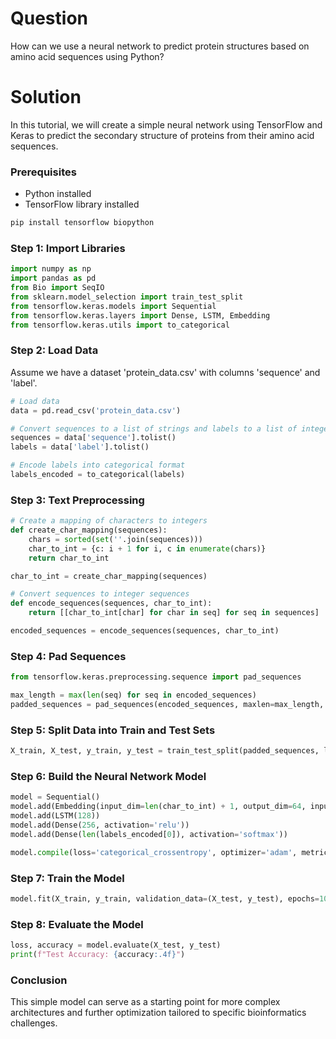 # Question
How can we use a neural network to predict protein structures based on amino acid sequences using Python?

# Solution

In this tutorial, we will create a simple neural network using TensorFlow and Keras to predict the secondary structure of proteins from their amino acid sequences.

### Prerequisites
- Python installed
- TensorFlow library installed
```bash
pip install tensorflow biopython
```

### Step 1: Import Libraries

```python
import numpy as np
import pandas as pd
from Bio import SeqIO
from sklearn.model_selection import train_test_split
from tensorflow.keras.models import Sequential
from tensorflow.keras.layers import Dense, LSTM, Embedding
from tensorflow.keras.utils import to_categorical
```

### Step 2: Load Data
Assume we have a dataset 'protein_data.csv' with columns 'sequence' and 'label'.

```python
# Load data
data = pd.read_csv('protein_data.csv')

# Convert sequences to a list of strings and labels to a list of integers
sequences = data['sequence'].tolist()
labels = data['label'].tolist()

# Encode labels into categorical format
labels_encoded = to_categorical(labels)
```

### Step 3: Text Preprocessing

```python
# Create a mapping of characters to integers
def create_char_mapping(sequences):
    chars = sorted(set(''.join(sequences)))
    char_to_int = {c: i + 1 for i, c in enumerate(chars)}
    return char_to_int

char_to_int = create_char_mapping(sequences)

# Convert sequences to integer sequences
def encode_sequences(sequences, char_to_int):
    return [[char_to_int[char] for char in seq] for seq in sequences]

encoded_sequences = encode_sequences(sequences, char_to_int)
```

### Step 4: Pad Sequences

```python
from tensorflow.keras.preprocessing.sequence import pad_sequences

max_length = max(len(seq) for seq in encoded_sequences)
padded_sequences = pad_sequences(encoded_sequences, maxlen=max_length, padding='post')
```

### Step 5: Split Data into Train and Test Sets

```python
X_train, X_test, y_train, y_test = train_test_split(padded_sequences, labels_encoded, test_size=0.2, random_state=42)
```

### Step 6: Build the Neural Network Model

```python
model = Sequential()
model.add(Embedding(input_dim=len(char_to_int) + 1, output_dim=64, input_length=max_length))
model.add(LSTM(128))
model.add(Dense(256, activation='relu'))
model.add(Dense(len(labels_encoded[0]), activation='softmax'))

model.compile(loss='categorical_crossentropy', optimizer='adam', metrics=['accuracy'])
```

### Step 7: Train the Model 

```python
model.fit(X_train, y_train, validation_data=(X_test, y_test), epochs=10, batch_size=32)
```

### Step 8: Evaluate the Model

```python
loss, accuracy = model.evaluate(X_test, y_test)
print(f"Test Accuracy: {accuracy:.4f}")
```

### Conclusion
This simple model can serve as a starting point for more complex architectures and further optimization tailored to specific bioinformatics challenges.
